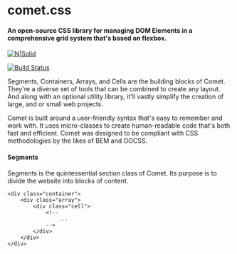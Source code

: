 # comet.css
#### An open-source CSS library for managing DOM Elements in a comprehensive grid system that's based on flexbox.

[![N|Solid](https://cldup.com/dTxpPi9lDf.thumb.png)](https://nodesource.com/products/nsolid)

[![Build Status](https://travis-ci.org/joemccann/dillinger.svg?branch=master)](https://travis-ci.org/joemccann/dillinger)

Segments, Containers, Arrays, and Cells are the building blocks of Comet. They're a diverse set of tools that can be combined to create any layout. And along with an optional utility library, it'll vastly simplify the creation of large, and or small web projects.

Comet is built around a user-friendly syntax that's easy to remember and work with. It uses micro-classes to create human-readable code that's both fast and efficient. Comet was designed to be compliant with CSS methodologies by the likes of BEM and OOCSS.

#### Segments

Segments is the quintessential section class of Comet. Its purpose is to divide the website into blocks of content.

    <div class="container">
        <div class="array">
            <div class="cell">
                <!--
                    ...
                -->
            </div>
        </div>
    </div>
